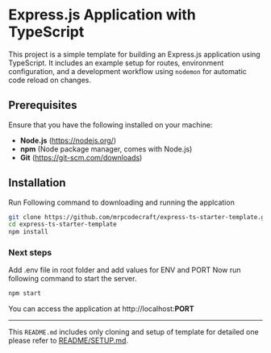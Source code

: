# Express.js Application with TypeScript

This project is a simple template for building an Express.js application using TypeScript. It includes an example setup for routes, environment configuration, and a development workflow using `nodemon` for automatic code reload on changes.

## Prerequisites

Ensure that you have the following installed on your machine:
- **Node.js** (https://nodejs.org/)
- **npm** (Node package manager, comes with Node.js)
- **Git** (https://git-scm.com/downloads)

## Installation
Run Following command to downloading and running the applcation
```bash
git clone https://github.com/mrpcodecraft/express-ts-starter-template.git
cd express-ts-starter-template
npm install
```
### Next steps
Add .env file in root folder and add values for ENV and PORT
Now run following command to start the server.
```bash
npm start
```
You can access the application at http://localhost:**PORT**


---

This `README.md` includes only cloning and setup of template for detailed one please refer to [README/SETUP.md](https://github.com/mrpcodecraft/express-ts-starter-template/blob/main/README/SETUP.md).
